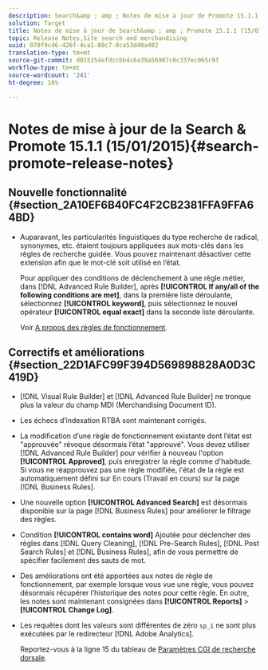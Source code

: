 ```yaml
---
description: Search&amp ; amp ; Notes de mise à jour de Promote 15.1.1.
solution: Target
title: Notes de mise à jour de Search&amp ; amp ; Promote 15.1.1 (15/01/2015)
topic: Release Notes,Site search and merchandising
uuid: 070f9c46-426f-4ca1-80c7-8ca53d40a402
translation-type: tm+mt
source-git-commit: d015154efdccbb4c6a39a56907c0c337ec065c9f
workflow-type: tm+mt
source-wordcount: '241'
ht-degree: 16%

---
```



# Notes de mise à jour de la Search &amp; Promote 15.1.1 (15/01/2015){#search-promote-release-notes}

## Nouvelle fonctionnalité {#section_2A10EF6B40FC4F2CB2381FFA9FFA64BD}

* Auparavant, les particularités linguistiques du type recherche de radical, synonymes, etc. étaient toujours appliquées aux mots-clés dans les règles de recherche guidée. Vous pouvez maintenant désactiver cette extension afin que le mot-clé soit utilisé en l’état.

   Pour appliquer des conditions de déclenchement à une règle métier, dans [!DNL Advanced Rule Builder], après **[!UICONTROL If any/all of the following conditions are met]**, dans la première liste déroulante, sélectionnez **[!UICONTROL keyword]**, puis sélectionnez le nouvel opérateur **[!UICONTROL equal exact]** dans la seconde liste déroulante.

   Voir [A propos des règles de fonctionnement](../c-about-rules-menu/c-about-business-rules.md#concept_2A93D76216754D3D8412CDEA00BD26BD).

## Correctifs et améliorations {#section_22D1AFC99F394D569898828A0D3C419D}

* [!DNL Visual Rule Builder] et  [!DNL Advanced Rule Builder] ne tronque plus la valeur du champ MDI (Merchandising Document ID).
* Les échecs d’indexation RTBA sont maintenant corrigés.
* La modification d’une règle de fonctionnement existante dont l’état est &quot;approuvée&quot; révoque désormais l’état &quot;approuvé&quot;. Vous devez utiliser [!DNL Advanced Rule Builder] pour vérifier à nouveau l&#39;option **[!UICONTROL Approved]**, puis enregistrer la règle comme d&#39;habitude. Si vous ne réapprouvez pas une règle modifiée, l&#39;état de la règle est automatiquement défini sur En cours (Travail en cours) sur la page [!DNL Business Rules].
* Une nouvelle option **[!UICONTROL Advanced Search]** est désormais disponible sur la page [!DNL Business Rules] pour améliorer le filtrage des règles.
* Condition **[!UICONTROL contains word]** Ajoutée pour déclencher des règles dans [!DNL Query Cleaning], [!DNL Pre-Search Rules], [!DNL Post Search Rules] et [!DNL Business Rules], afin de vous permettre de spécifier facilement des sauts de mot.
* Des améliorations ont été apportées aux notes de règle de fonctionnement, par exemple lorsque vous vue une règle, vous pouvez désormais récupérer l’historique des notes pour cette règle. En outre, les notes sont maintenant consignées dans **[!UICONTROL Reports]** > **[!UICONTROL Change Log]**.
* Les requêtes dont les valeurs sont différentes de zéro `sp_i` ne sont plus exécutées par le redirecteur [!DNL Adobe Analytics].

   Reportez-vous à la ligne 15 du tableau de [Paramètres CGI de recherche dorsale](../c-appendices/c-cgiparameters.md#reference_582E85C3886740C98FE88CA9DF7918E8).

